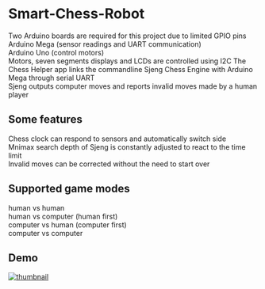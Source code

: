 # Smart-Chess-Robot
Two Arduino boards are required for this project due to limited GPIO pins  
Arduino Mega (sensor readings and UART communication)  
Arduino Uno (control motors)  
Motors, seven segments displays and LCDs are controlled using I2C
The Chess Helper app links the commandline Sjeng Chess Engine with Arduino Mega through serial UART  
Sjeng outputs computer moves and reports invalid moves made by a human player   
## Some features
Chess clock can respond to sensors and automatically switch side  
Mnimax search depth of Sjeng is constantly adjusted to react to the time limit  
Invalid moves can be corrected without the need to start over
## Supported game modes
human vs human  
human vs computer (human first)  
computer vs human (computer first)  
computer vs computer  
## Demo
[![thumbnail](https://img.youtube.com/vi/QaSgTOTe4k4/0.jpg)](https://www.youtube.com/watch?v=QaSgTOTe4k4 "Smart Chess Robot Demo")
